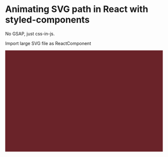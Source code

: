 # Animating SVG path in React with styled-components

No GSAP, just css-in-js.

Import large SVG file as ReactComponent 

![screenshot](screenshot_sm.gif)
